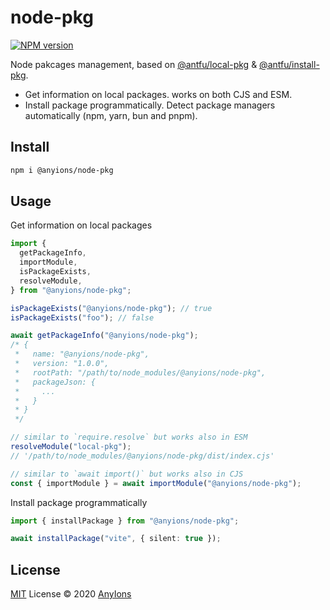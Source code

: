 # node-pkg

[![NPM version](https://img.shields.io/npm/v/@anyions/node-pkg?color=a1b858&label=)](https://www.npmjs.com/package/@anyions/node-pkg)

Node pakcages management, based on [@antfu/local-pkg](https://www.npmjs.com/package/@antfu/local-pkg) & [@antfu/install-pkg](https://www.npmjs.com/package/@antfu/install-pkg).

- Get information on local packages. works on both CJS and ESM.
- Install package programmatically. Detect package managers automatically (npm, yarn, bun and pnpm).

## Install

```bash
npm i @anyions/node-pkg
```

## Usage

Get information on local packages

```ts
import {
  getPackageInfo,
  importModule,
  isPackageExists,
  resolveModule,
} from "@anyions/node-pkg";

isPackageExists("@anyions/node-pkg"); // true
isPackageExists("foo"); // false

await getPackageInfo("@anyions/node-pkg");
/* {
 *   name: "@anyions/node-pkg",
 *   version: "1.0.0",
 *   rootPath: "/path/to/node_modules/@anyions/node-pkg",
 *   packageJson: {
 *     ...
 *   }
 * }
 */

// similar to `require.resolve` but works also in ESM
resolveModule("local-pkg");
// '/path/to/node_modules/@anyions/node-pkg/dist/index.cjs'

// similar to `await import()` but works also in CJS
const { importModule } = await importModule("@anyions/node-pkg");
```

Install package programmatically

```ts
import { installPackage } from "@anyions/node-pkg";

await installPackage("vite", { silent: true });
```

## License

[MIT](./LICENSE) License © 2020 [AnyIons](https://github.com/anyions)
